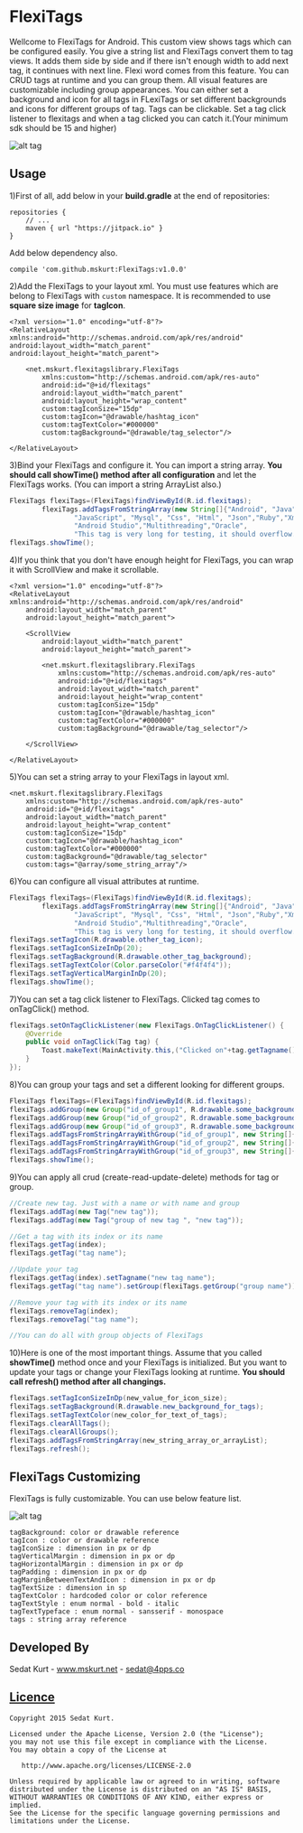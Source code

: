 # FlexiTags

Wellcome to FlexiTags for Android. This custom view shows tags which can be configured easily. You give a string list and FlexiTags convert them to tag views. It adds them side by side and if there isn't enough width to add next tag, it continues with next line. Flexi word comes from this feature. You can CRUD tags at runtime and you can group them. All visual features are customizable including group appearances. You can either set a background and icon for all tags in FLexiTags or set different backgrounds and icons for different groups of tag. Tags can be clickable. Set a tag click listener to flexitags and when a tag clicked you can catch it.(Your minimum sdk should be 15 and higher)

![alt tag](https://github.com/mskurt/FlexiTags/blob/master/demo/src/main/res/preview/preview.jpg?raw=true)

## Usage

1)First of all, add below in your **build.gradle** at the end of repositories:
    
    repositories {
        // ...
        maven { url "https://jitpack.io" }
    }
    
Add below dependency also.

    compile 'com.github.mskurt:FlexiTags:v1.0.0'

2)Add the FlexiTags to your layout xml. You must use features which are belong to FlexiTags with `custom` namespace. It is recommended to use **square size image** for **tagIcon**. 

    <?xml version="1.0" encoding="utf-8"?>
    <RelativeLayout xmlns:android="http://schemas.android.com/apk/res/android"
    android:layout_width="match_parent"
    android:layout_height="match_parent">

        <net.mskurt.flexitagslibrary.FlexiTags
            xmlns:custom="http://schemas.android.com/apk/res-auto"
            android:id="@+id/flexitags"
            android:layout_width="match_parent"
            android:layout_height="wrap_content"
            custom:tagIconSize="15dp"
            custom:tagIcon="@drawable/hashtag_icon"
            custom:tagTextColor="#000000"
            custom:tagBackground="@drawable/tag_selector"/>

    </RelativeLayout>
    
3)Bind your FlexiTags and configure it. You can import a string array. **You should call showTime() method after all configuration** and let the FlexiTags works. (You can import a string ArrayList also.)

``` java
FlexiTags flexiTags=(FlexiTags)findViewById(R.id.flexitags);
        flexiTags.addTagsFromStringArray(new String[]{"Android", "Java", "Go","Objective-C", "Php", 
                "JavaScript", "Mysql", "Css", "Html", "Json","Ruby","Xml","Linux","Node.js","Eclipse",
                "Android Studio","Multithreading","Oracle",
                "This tag is very long for testing, it should overflow. Lorem ipsum dolor sit amet, consectetur adipiscing elit."});
flexiTags.showTime();        
```


4)If you think that you don't have enough height for FlexiTags, you can wrap it with ScrollView and make it scrollable.

    <?xml version="1.0" encoding="utf-8"?>
    <RelativeLayout xmlns:android="http://schemas.android.com/apk/res/android"
        android:layout_width="match_parent"
        android:layout_height="match_parent">

        <ScrollView
            android:layout_width="match_parent"
            android:layout_height="match_parent">

            <net.mskurt.flexitagslibrary.FlexiTags
                xmlns:custom="http://schemas.android.com/apk/res-auto"
                android:id="@+id/flexitags"
                android:layout_width="match_parent"
                android:layout_height="wrap_content"
                custom:tagIconSize="15dp"
                custom:tagIcon="@drawable/hashtag_icon"
                custom:tagTextColor="#000000"
                custom:tagBackground="@drawable/tag_selector"/>
        
        </ScrollView>
        
    </RelativeLayout>

5)You can set a string array to your FlexiTags in layout xml.

    <net.mskurt.flexitagslibrary.FlexiTags
        xmlns:custom="http://schemas.android.com/apk/res-auto"
        android:id="@+id/flexitags"
        android:layout_width="match_parent"
        android:layout_height="wrap_content"
        custom:tagIconSize="15dp"
        custom:tagIcon="@drawable/hashtag_icon"
        custom:tagTextColor="#000000"
        custom:tagBackground="@drawable/tag_selector"
        custom:tags="@array/some_string_array"/>

6)You can configure all visual attributes at runtime.
``` java
FlexiTags flexiTags=(FlexiTags)findViewById(R.id.flexitags);
        flexiTags.addTagsFromStringArray(new String[]{"Android", "Java", "Go","Objective-C", "Php", 
                "JavaScript", "Mysql", "Css", "Html", "Json","Ruby","Xml","Linux","Node.js","Eclipse",
                "Android Studio","Multithreading","Oracle",
                "This tag is very long for testing, it should overflow. Lorem ipsum dolor sit amet, consectetur adipiscing elit."});
flexiTags.setTagIcon(R.drawable.other_tag_icon);
flexiTags.setTagIconSizeInDp(20);
flexiTags.setTagBackground(R.drawable.other_tag_background);
flexiTags.setTagTextColor(Color.parseColor("#f4f4f4"));
flexiTags.setTagVerticalMarginInDp(20);
flexiTags.showTime();
```

7)You can set a tag click listener to FlexiTags. Clicked tag comes to onTagClick() method.

``` java
flexiTags.setOnTagClickListener(new FlexiTags.OnTagClickListener() {
    @Override
    public void onTagClick(Tag tag) {
        Toast.makeText(MainActivity.this,("Clicked on"+tag.getTagname()),Toast.LENGTH_LONG).show();        
    }
});
```

8)You can group your tags and set a different looking for different groups.

``` java
FlexiTags flexiTags=(FlexiTags)findViewById(R.id.flexitags);
flexiTags.addGroup(new Group("id_of_group1", R.drawable.some_background_for_group1, R.drawable.some_icon_for_group1));
flexiTags.addGroup(new Group("id_of_group2", R.drawable.some_background_for_group2, R.drawable.some_icon_for_group2));
flexiTags.addGroup(new Group("id_of_group3", R.drawable.some_background_for_group3, R.drawable.some_icon_for_group3));
flexiTags.addTagsFromStringArrayWithGroup("id_of_group1", new String[]{"NY", "Lisbon", "Los Angeles", "Istanbul", "Tokyo","Munchen","Moscova"});
flexiTags.addTagsFromStringArrayWithGroup("id_of_group2", new String[]{"Finance","Health","Technology","Banking","Tourism"});
flexiTags.addTagsFromStringArrayWithGroup("id_of_group3", new String[]{"Engineering","Law","Education","Medicine","Human Resources"});
flexiTags.showTime();
```

9)You can apply all crud (create-read-update-delete) methods for tag or group.

``` java
//Create new tag. Just with a name or with name and group
flexiTags.addTag(new Tag("new tag"));
flexiTags.addTag(new Tag("group of new tag ", "new tag"));

//Get a tag with its index or its name
flexiTags.getTag(index);
flexiTags.getTag("tag name");

//Update your tag
flexiTags.getTag(index).setTagname("new tag name");
flexiTags.getTag("tag name").setGroup(flexiTags.getGroup("group name"));

//Remove your tag with its index or its name
flexiTags.removeTag(index);
flexiTags.removeTag("tag name");

//You can do all with group objects of FlexiTags
```

10)Here is one of the most important things. Assume that you called **showTime()** method once and your FlexiTags is initialized. But you want to update your tags or change your FlexiTags looking at runtime. **You should call  refresh() method after all changings.**

``` java
flexiTags.setTagIconSizeInDp(new_value_for_icon_size);
flexiTags.setTagBackground(R.drawable.new_background_for_tags);
flexiTags.setTagTextColor(new_color_for_text_of_tags);
flexiTags.clearAllTags();
flexiTags.clearAllGroups();
flexiTags.addTagsFromStringArray(new_string_array_or_arrayList);
flexiTags.refresh();
```
 
## FlexiTags Customizing
FlexiTags is fully customizable. You can use below feature list.

![alt tag](https://github.com/mskurt/FlexiTags/blob/master/demo/src/main/res/preview/features.jpg?raw=true)

    tagBackground: color or drawable reference
    tagIcon : color or drawable reference
    tagIconSize : dimension in px or dp
    tagVerticalMargin : dimension in px or dp
    tagHorizontalMargin : dimension in px or dp
    tagPadding : dimension in px or dp
    tagMarginBetweenTextAndIcon : dimension in px or dp
    tagTextSize : dimension in sp
    tagTextColor : hardcoded color or color reference
    tagTextStyle : enum normal - bold - italic
    tagTextTypeface : enum normal - sansserif - monospace
    tags : string array reference

## Developed By
Sedat Kurt - www.mskurt.net - sedat@4pps.co

## [Licence](/LICENCE.md)

    Copyright 2015 Sedat Kurt.
    
    Licensed under the Apache License, Version 2.0 (the "License");
    you may not use this file except in compliance with the License.
    You may obtain a copy of the License at
    
       http://www.apache.org/licenses/LICENSE-2.0
    
    Unless required by applicable law or agreed to in writing, software
    distributed under the License is distributed on an "AS IS" BASIS,
    WITHOUT WARRANTIES OR CONDITIONS OF ANY KIND, either express or implied.
    See the License for the specific language governing permissions and
    limitations under the License.

